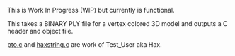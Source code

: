 This is Work In Progress (WIP) but currently is functional.

This takes a BINARY PLY file for a vertex colored 3D model and outputs a C header and object file.

[pto.c](pto.c) and [haxstring.c](haxstring.c) are work of Test_User aka Hax.
